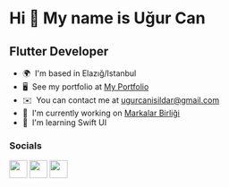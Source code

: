 Hi 👋 My name is Uğur Can
=========================

Flutter Developer
----------------

* 🌍  I'm based in Elazığ/Istanbul
* 🖥️  See my portfolio at [My Portfolio](https://play.google.com/store/apps/dev?id=5517639161234088483&gl=TR)
* ✉️  You can contact me at [ugurcanisildar@gmail.com](mailto:ugurcanisildar@gmail.com)
* 🚀  I'm currently working on [Markalar Birliği](http://www.markalarbirligi.com.tr/)
* 🧠  I'm learning Swift UI


### Socials

<p align="left"> <a href="https://www.github.com/ugurcanisildar" target="_blank" rel="noreferrer"><img src="https://raw.githubusercontent.com/danielcranney/readme-generator/main/public/icons/socials/github.svg" width="32" height="32" /></a> <a href="https://www.linkedin.com/in/ugurcanisildar" target="_blank" rel="noreferrer"><img src="https://raw.githubusercontent.com/danielcranney/readme-generator/main/public/icons/socials/linkedin.svg" width="32" height="32" /></a> <a href="https://www.twitter.com/ugurcanisildar" target="_blank" rel="noreferrer"><img src="https://raw.githubusercontent.com/danielcranney/readme-generator/main/public/icons/socials/twitter.svg" width="32" height="32" /></a></p>
